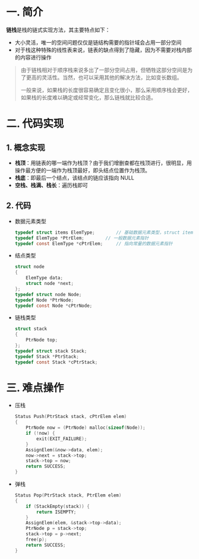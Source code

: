 # 一. 简介

**链栈**是栈的链式实现方法，其主要特点如下：

- 大小灵活，唯一的空间问题仅仅是链结构需要的指针域会占用一部分空间
- 对于栈这种特殊的线性表来说，链表的缺点得到了隐藏，因为不需要对栈内部的内容进行操作

> 由于链栈相对于顺序栈来说多出了一部分空间占用，但牺牲这部分空间是为了更高的灵活性。当然，也可以采用其他的解决方法，比如变长数组。
>
> 一般来说，如果栈的长度很容易确定且变化很小，那么采用顺序栈会更好，如果栈的长度难以确定或经常变化，那么链栈就比较合适。



# 二. 代码实现

## 1. 概念实现

- **栈顶**：用链表的哪一端作为栈顶？由于我们增删查都在栈顶进行，很明显，用操作最方便的一端作为栈顶最好，即头结点位置作为栈顶。
- **栈底**：即最后一个结点，该结点的链应该指向 NULL
- **空栈、栈满、栈长**：遍历栈即可



## 2. 代码

- 数据元素类型

  ```c
  typedef struct items ElemType;		// 基础数据元素类型，struct items自行定义
  typedef ElemType *PtrElem;		// 一般数据元素指针
  typedef const ElemType *cPtrElem;		// 指向常量的数据元素指针
  ```
  
- 结点类型

  ```c
  struct node
  {
      ElemType data;
      struct node *next;
  };
  typedef struct node Node;
  typedef Node *PtrNode;
  typedef const Node *cPtrNode;
  ```

- 链栈类型

  ```c
  struct stack
  {
      PtrNode top;
  };
  typedef struct stack Stack;
  typedef Stack *PtrStack;
  typedef const Stack *cPtrStack;
  ```



# 三. 难点操作

- 压栈

  ```c
  Status Push(PtrStack stack, cPtrElem elem)
  {
      PtrNode now = (PtrNode) malloc(sizeof(Node));
      if (!now) {
          exit(EXIT_FAILURE);
      }
      AssignElem(&now->data, elem);
      now->next = stack->top;
      stack->top = now;
      return SUCCESS;
  }
  ```

- 弹栈

  ```c
  Status Pop(PtrStack stack, PtrElem elem)
  {
      if (StackEmpty(stack)) {
          return ISEMPTY;
      }
      AssignElem(elem, &stack->top->data);
      PtrNode p = stack->top;
      stack->top = p->next;
      free(p);
      return SUCCESS;
  }
  ```

